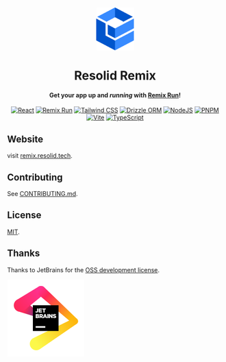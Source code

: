 <div align="center">
<br>
<img alt="Resolid Remix" src=".github/assets/resolid-logo.svg" height="100" />

# Resolid Remix

#### Get your app up and _running_ with [Remix Run](https://remix.run)!

[![React](https://img.shields.io/badge/React-20232A?style=flat&logo=react&logoColor=61DAFB)](https://react.dev)
[![Remix Run](https://img.shields.io/badge/Remix-000000?style=flat&logo=remix&logoColor=white)](https://remix.run)
[![Tailwind CSS](https://img.shields.io/badge/Tailwind_CSS-38B2AC?style=flat&logo=tailwind-css&logoColor=white)](https://tailwindcss.com)
[![Drizzle ORM](https://img.shields.io/badge/Drizzle_ORM-C5F74F?style=flat&logo=drizzle&logoColor=black)](https://orm.drizzle.team/)
[![NodeJS](https://img.shields.io/badge/Node.js-339933?style=flat&logo=nodedotjs&logoColor=white)](https://nodejs.org)
[![PNPM](https://img.shields.io/badge/PNPM-F28D1A?style=flat&logo=pnpm&logoColor=white)](https://pnpm.io)
[![Vite](https://img.shields.io/badge/Vite-B73BFE?style=flat&logo=vite&logoColor=FFD62E)](https://vitejs.dev)
[![TypeScript](https://img.shields.io/badge/TypeScript-007ACC?style=flat&logo=typescript&logoColor=white)](https://www.typescriptlang.org)

</div>

## Website

visit [remix.resolid.tech](https://remix.resolid.tech).

## Contributing

See [CONTRIBUTING.md](./CONTRIBUTING.md).

## License

[MIT](./LICENSE).

## Thanks

Thanks to JetBrains for the [OSS development license](https://jb.gg/OpenSourceSupport).

![JetBrain](.github/assets/jetbrain-logo.svg)

